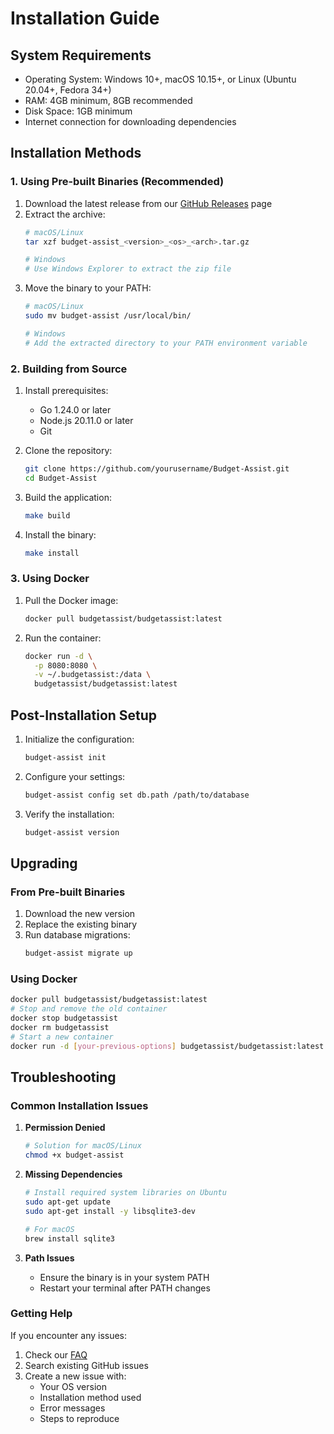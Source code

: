 # Installation Guide

## System Requirements

- Operating System: Windows 10+, macOS 10.15+, or Linux (Ubuntu 20.04+, Fedora 34+)
- RAM: 4GB minimum, 8GB recommended
- Disk Space: 1GB minimum
- Internet connection for downloading dependencies

## Installation Methods

### 1. Using Pre-built Binaries (Recommended)

1. Download the latest release from our [GitHub Releases](https://github.com/yourusername/Budget-Assist/releases) page
2. Extract the archive:
   ```bash
   # macOS/Linux
   tar xzf budget-assist_<version>_<os>_<arch>.tar.gz

   # Windows
   # Use Windows Explorer to extract the zip file
   ```
3. Move the binary to your PATH:
   ```bash
   # macOS/Linux
   sudo mv budget-assist /usr/local/bin/

   # Windows
   # Add the extracted directory to your PATH environment variable
   ```

### 2. Building from Source

1. Install prerequisites:
   - Go 1.24.0 or later
   - Node.js 20.11.0 or later
   - Git

2. Clone the repository:
   ```bash
   git clone https://github.com/yourusername/Budget-Assist.git
   cd Budget-Assist
   ```

3. Build the application:
   ```bash
   make build
   ```

4. Install the binary:
   ```bash
   make install
   ```

### 3. Using Docker

1. Pull the Docker image:
   ```bash
   docker pull budgetassist/budgetassist:latest
   ```

2. Run the container:
   ```bash
   docker run -d \
     -p 8080:8080 \
     -v ~/.budgetassist:/data \
     budgetassist/budgetassist:latest
   ```

## Post-Installation Setup

1. Initialize the configuration:
   ```bash
   budget-assist init
   ```

2. Configure your settings:
   ```bash
   budget-assist config set db.path /path/to/database
   ```

3. Verify the installation:
   ```bash
   budget-assist version
   ```

## Upgrading

### From Pre-built Binaries
1. Download the new version
2. Replace the existing binary
3. Run database migrations:
   ```bash
   budget-assist migrate up
   ```

### Using Docker
```bash
docker pull budgetassist/budgetassist:latest
# Stop and remove the old container
docker stop budgetassist
docker rm budgetassist
# Start a new container
docker run -d [your-previous-options] budgetassist/budgetassist:latest
```

## Troubleshooting

### Common Installation Issues

1. **Permission Denied**
   ```bash
   # Solution for macOS/Linux
   chmod +x budget-assist
   ```

2. **Missing Dependencies**
   ```bash
   # Install required system libraries on Ubuntu
   sudo apt-get update
   sudo apt-get install -y libsqlite3-dev

   # For macOS
   brew install sqlite3
   ```

3. **Path Issues**
   - Ensure the binary is in your system PATH
   - Restart your terminal after PATH changes

### Getting Help

If you encounter any issues:
1. Check our [FAQ](./faq.md)
2. Search existing GitHub issues
3. Create a new issue with:
   - Your OS version
   - Installation method used
   - Error messages
   - Steps to reproduce 
